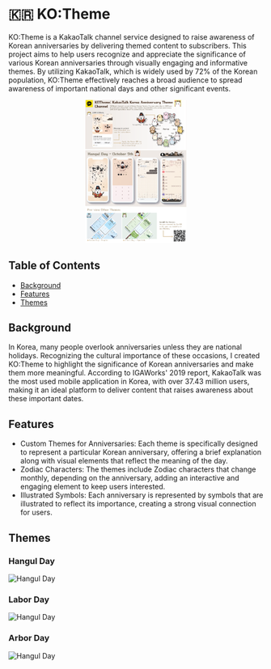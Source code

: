# 🇰🇷 KO:Theme

KO:Theme is a KakaoTalk channel service designed to raise awareness of Korean anniversaries by delivering themed content to subscribers. This project aims to help users recognize and appreciate the significance of various Korean anniversaries through visually engaging and informative themes. By utilizing KakaoTalk, which is widely used by 72% of the Korean population, KO:Theme effectively reaches a broad audience to spread awareness of important national days and other significant events.

<p align="center"><img src="https://github.com/yerin16/ko-theme/blob/master/images/kotheme-panel.png?raw=true" alt="KO:Theme Panel" width="200"/></p>

## Table of Contents

- [Background](#background)
- [Features](#features)
- [Themes](#themes)


## Background

In Korea, many people overlook anniversaries unless they are national holidays. Recognizing the cultural importance of these occasions, I created KO:Theme to highlight the significance of Korean anniversaries and make them more meaningful. According to IGAWorks' 2019 report, KakaoTalk was the most used mobile application in Korea, with over 37.43 million users, making it an ideal platform to deliver content that raises awareness about these important dates.

## Features

- Custom Themes for Anniversaries: Each theme is specifically designed to represent a particular Korean anniversary, offering a brief explanation along with visual elements that reflect the meaning of the day.
- Zodiac Characters: The themes include Zodiac characters that change monthly, depending on the anniversary, adding an interactive and engaging element to keep users interested.
- Illustrated Symbols: Each anniversary is represented by symbols that are illustrated to reflect its importance, creating a strong visual connection for users.

## Themes

### Hangul Day

![Hangul Day](https://github.com/yerin16/ko-theme/blob/master/images/subpanel-hangul.png?raw=true)

### Labor Day

![Hangul Day](https://github.com/yerin16/ko-theme/blob/master/images/subpanel-labor.png?raw=true)

### Arbor Day

![Hangul Day](https://github.com/yerin16/ko-theme/blob/master/images/subpanel-arbor.png?raw=true)

